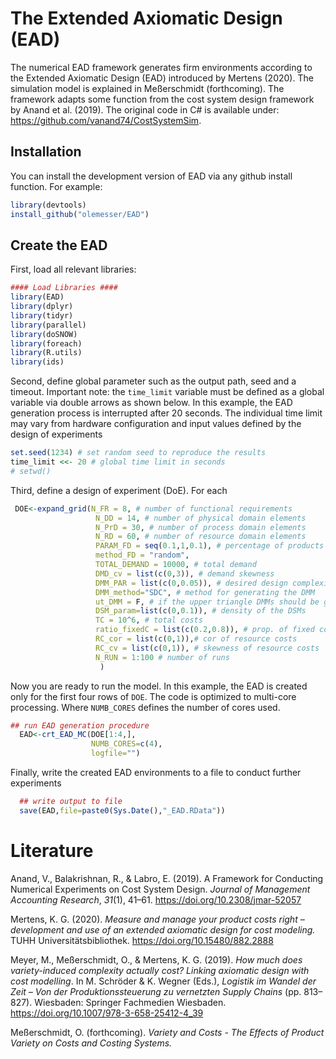 
<!-- README.md is generated from README.Rmd. Please edit that file -->

# The Extended Axiomatic Design (EAD)

<!-- badges: start -->
<!-- badges: end -->

The numerical EAD framework generates firm environments according to the
Extended Axiomatic Design (EAD) introduced by Mertens (2020). The
simulation model is explained in Meßerschmidt (forthcoming). The
framework adapts some function from the cost system design framework by
Anand et al. (2019). The original code in C# is available under:
<https://github.com/vanand74/CostSystemSim>.

## Installation

You can install the development version of EAD via any github install
function. For example:

``` r
library(devtools)
install_github("olemesser/EAD")
```

## Create the EAD

First, load all relevant libraries:

``` r
#### Load Libraries ####
library(EAD)
library(dplyr)
library(tidyr)
library(parallel)
library(doSNOW)
library(foreach)
library(R.utils)
library(ids)
```

Second, define global parameter such as the output path, seed and a
timeout. Important note: the `time_limit` variable must be defined as a
global variable via double arrows as shown below. In this example, the
EAD generation process is interrupted after 20 seconds. The individual
time limit may vary from hardware configuration and input values defined
by the design of experiments

``` r
set.seed(1234) # set random seed to reproduce the results
time_limit <<- 20 # global time limit in seconds
# setwd()
```

Third, define a design of experiment (DoE). For each

``` r
 DOE<-expand_grid(N_FR = 8, # number of functional requirements
                   N_DD = 14, # number of physical domain elements
                   N_PrD = 30, # number of process domain elements
                   N_RD = 60, # number of resource domain elements
                   PARAM_FD = seq(0.1,1,0.1), # percentage of products included
                   method_FD = "random",
                   TOTAL_DEMAND = 10000, # total demand
                   DMD_cv = list(c(0,3)), # demand skewness
                   DMM_PAR = list(c(0,0.05)), # desired design complexity
                   DMM_method="SDC", # method for generating the DMM
                   ut_DMM = F, # if the upper triangle DMMs should be generated
                   DSM_param=list(c(0,0.1)), # density of the DSMs
                   TC = 10^6, # total costs
                   ratio_fixedC = list(c(0.2,0.8)), # prop. of fixed costs on TC 
                   RC_cor = list(c(0,1)),# cor of resource costs
                   RC_cv = list(c(0,1)), # skewness of resource costs
                   N_RUN = 1:100 # number of runs
                    )
```

Now you are ready to run the model. In this example, the EAD is created
only for the first four rows of `DOE`. The code is optimized to
multi-core processing. Where `NUMB_CORES` defines the number of cores
used.

``` r
## run EAD generation procedure
  EAD<-crt_EAD_MC(DOE[1:4,],
                  NUMB_CORES=c(4),
                  logfile="")
```

Finally, write the created EAD environments to a file to conduct further
experiments

``` r
  ## write output to file
  save(EAD,file=paste0(Sys.Date(),"_EAD.RData"))
```

# Literature

Anand, V., Balakrishnan, R., & Labro, E. (2019). A Framework for
Conducting Numerical Experiments on Cost System Design. *Journal of
Management Accounting Research*, *31*(1), 41–61.
<https://doi.org/10.2308/jmar-52057>

Mertens, K. G. (2020). *Measure and manage your product costs right –
development and use of an extended axiomatic design for cost modeling.*
TUHH Universitätsbibliothek. <https://doi.org/10.15480/882.2888>

Meyer, M., Meßerschmidt, O., & Mertens, K. G. (2019). *How much does
variety-induced complexity actually cost? Linking axiomatic design with
cost modelling*. In M. Schröder & K. Wegner (Eds.), *Logistik im Wandel
der Zeit – Von der Produktionssteuerung zu vernetzten Supply Chains*
(pp. 813–827). Wiesbaden: Springer Fachmedien Wiesbaden.
<https://doi.org/10.1007/978-3-658-25412-4_39>

Meßerschmidt, O. (forthcoming). *Variety and Costs - The Effects of
Product Variety on Costs and Costing Systems.*
